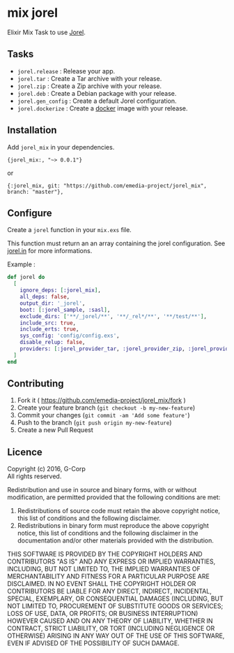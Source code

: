 # mix jorel

Elixir Mix Task to use [Jorel](https://github.com/emedia-project/jorel).

## Tasks

* `jorel.release` : Release your app.
* `jorel.tar` : Create a Tar archive with your release.
* `jorel.zip` : Create a Zip archive with your release.
* `jorel.deb` : Create a Debian package with your release.
* `jorel.gen_config` : Create a default Jorel configuration.
* `jorel.dockerize` : Create a [docker](https://www.docker.com/) image with your release.

## Installation

Add `jorel_mix` in your dependencies.

```
{jorel_mix:, "~> 0.0.1"}
```

or

```
{:jorel_mix, git: "https://github.com/emedia-project/jorel_mix", branch: "master"},
```

## Configure

Create a `jorel` function in your `mix.exs` file.

This function must return an an array containing the jorel configuration. See [jorel.in](http://jorel.in/configuration/) for more informations.

Example :

```elixir
def jorel do
  [
    ignore_deps: [:jorel_mix],
    all_deps: false,
    output_dir: '_jorel',
    boot: [:jorel_sample, :sasl],
    exclude_dirs: ['**/_jorel/**', '**/_rel*/**', '**/test/**'],
    include_src: true,
    include_erts: true,
    sys_config: 'config/config.exs',
    disable_relup: false,
    providers: [:jorel_provider_tar, :jorel_provider_zip, :jorel_provider_deb, :jorel_provider_config]
  ]
end
```

## Contributing

1. Fork it ( https://github.com/emedia-project/jorel_mix/fork )
1. Create your feature branch (`git checkout -b my-new-feature`)
1. Commit your changes (`git commit -am 'Add some feature'`)
1. Push to the branch (`git push origin my-new-feature`)
1. Create a new Pull Request

## Licence

Copyright (c) 2016, G-Corp<br />
All rights reserved.

Redistribution and use in source and binary forms, with or without modification, are permitted provided that the following conditions are met:

1. Redistributions of source code must retain the above copyright notice, this list of conditions and the following disclaimer.
1. Redistributions in binary form must reproduce the above copyright notice, this list of conditions and the following disclaimer in the documentation and/or other materials provided with the distribution.

THIS SOFTWARE IS PROVIDED BY THE COPYRIGHT HOLDERS AND CONTRIBUTORS "AS IS" AND ANY EXPRESS OR IMPLIED WARRANTIES, INCLUDING, BUT NOT LIMITED TO, THE IMPLIED WARRANTIES OF MERCHANTABILITY AND FITNESS FOR A PARTICULAR PURPOSE ARE DISCLAIMED. IN NO EVENT SHALL THE COPYRIGHT HOLDER OR CONTRIBUTORS BE LIABLE FOR ANY DIRECT, INDIRECT, INCIDENTAL, SPECIAL, EXEMPLARY, OR CONSEQUENTIAL DAMAGES (INCLUDING, BUT NOT LIMITED TO, PROCUREMENT OF SUBSTITUTE GOODS OR SERVICES; LOSS OF USE, DATA, OR PROFITS; OR BUSINESS INTERRUPTION) HOWEVER CAUSED AND ON ANY THEORY OF LIABILITY, WHETHER IN CONTRACT, STRICT LIABILITY, OR TORT (INCLUDING NEGLIGENCE OR OTHERWISE) ARISING IN ANY WAY OUT OF THE USE OF THIS SOFTWARE, EVEN IF ADVISED OF THE POSSIBILITY OF SUCH DAMAGE.

